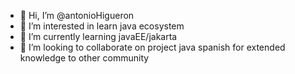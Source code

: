 - 👋 Hi, I’m @antonioHigueron
- 👀 I’m interested in learn java ecosystem
- 🌱 I’m currently learning javaEE/jakarta
- 💞️ I’m looking to collaborate on project java spanish for extended knowledge to other community

<!---
antonioHigueron/antonioHigueron is a ✨ special ✨ repository because its `README.md` (this file) appears on your GitHub profile.
You can click the Preview link to take a look at your changes.
--->
